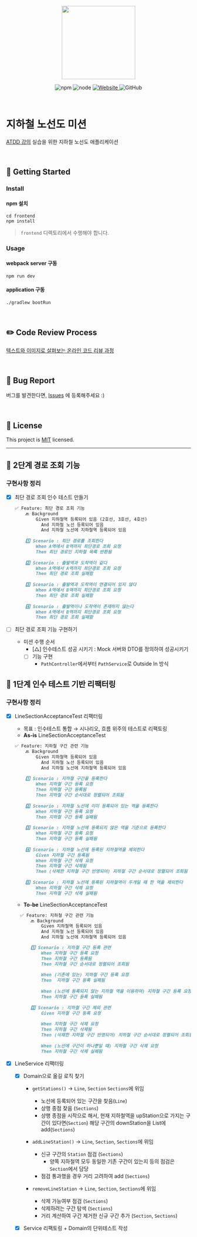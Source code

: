 <p align="center">
    <img width="200px;" src="https://raw.githubusercontent.com/woowacourse/atdd-subway-admin-frontend/master/images/main_logo.png"/>
</p>
<p align="center">
  <img alt="npm" src="https://img.shields.io/badge/npm-%3E%3D%205.5.0-blue">
  <img alt="node" src="https://img.shields.io/badge/node-%3E%3D%209.3.0-blue">
  <a href="https://edu.nextstep.camp/c/R89PYi5H" alt="nextstep atdd">
    <img alt="Website" src="https://img.shields.io/website?url=https%3A%2F%2Fedu.nextstep.camp%2Fc%2FR89PYi5H">
  </a>
  <img alt="GitHub" src="https://img.shields.io/github/license/next-step/atdd-subway-service">
</p>

<br>

# 지하철 노선도 미션
[ATDD 강의](https://edu.nextstep.camp/c/R89PYi5H) 실습을 위한 지하철 노선도 애플리케이션

<br>

## 🚀 Getting Started

### Install
#### npm 설치
```
cd frontend
npm install
```
> `frontend` 디렉토리에서 수행해야 합니다.

### Usage
#### webpack server 구동
```
npm run dev
```
#### application 구동
```
./gradlew bootRun
```
<br>

## ✏️ Code Review Process
[텍스트와 이미지로 살펴보는 온라인 코드 리뷰 과정](https://github.com/next-step/nextstep-docs/tree/master/codereview)

<br>

## 🐞 Bug Report

버그를 발견한다면, [Issues](https://github.com/next-step/atdd-subway-service/issues) 에 등록해주세요 :)

<br>

## 📝 License

This project is [MIT](https://github.com/next-step/atdd-subway-service/blob/master/LICENSE.md) licensed.


---
## 🚀 2단계 경로 조회 기능
### 구현사항 정리
* [X] 최단 경로 조회 인수 테스트 만들기
    ```markdown
    ✅ Feature: 최단 경로 조회 기능 
        🔙 Background
            Given 지하철역 등록되어 있음 (2호선, 3호선, 4호선)
              And 지하철 노선 등록되어 있음
              And 지하철 노선에 지하철역 등록되어 있음 
          
        1️⃣ Scenario : 최단 경로를 조회한다 
            When A역에서 B역까지 최단경로 조회 요청
            Then 최단 경로인 지하철 목록 반환됨
      
        2️⃣ Scenario : 출발역과 도착역이 같다
            When A역에서 A역까지 최단경로 조회 요청
            Then 최단 경로 조회 실패함      
      
        3️⃣ Scenario : 출발역과 도착역이 연결되어 있지 않다
            When A역에서 B역까지 최단경로 조회 요청
            Then 최단 경로 조회 실패함
      
        4️⃣ Scenario : 출발역이나 도착역이 존재하지 않는다
            When A역에서 B역까지 최단경로 조회 요청
            Then 최단 경로 조회 실패함
    ```     

* [ ] 최단 경로 조회 기능 구현하기
    * 미션 수행 순서
        * [△] 인수테스트 성공 시키기 : Mock 서버와 DTO를 정의하여 성공시키기
        * [ ] 기능 구현
            * `PathController`에서부터 `PathService`로 Outside In 방식


## 🚀 1단계 인수 테스트 기반 리팩터링
### 구현사항 정리

* [X] LineSectionAcceptanceTest 리팩터링
    * 목표 : 인수테스트 통합 → 시나리오, 흐름 위주의 테스트로 리팩토링
    * **As-is** LineSectionAcceptanceTest
  
    ```markdown
    ✅ Feature: 지하철 구간 관련 기능 
        🔙 Background
            Given 지하철역 등록되어 있음
              And 지하철 노선 등록되어 있음
              And 지하철 노선에 지하철역 등록되어 있음 
          
        1️⃣ Scenario : 지하철 구간을 등록한다
            When 지하철 구간 등록 요청
            Then 지하철 구간 등록됨
            Then 지하철 구간 순서대로 정렬되어 조회됨
      
        2️⃣ Scenario : 지하철 노선에 이미 등록되어 있는 역을 등록한다
            When 지하철 구간 등록 요청
            Then 지하철 구간 등록 실패됨       
      
        3️⃣ Scenario : 지하철 노선에 등록되지 않은 역을 기준으로 등록한다
            When 지하철 구간 등록 요청
            Then 지하철 구간 등록 실패됨 
      
        4️⃣ Scenario : 지하철 노선에 등록된 지하철역을 제외한다
            Given 지하철 구간 등록됨 
            When 지하철 구간 삭제 요청
            Then 지하철 구간 삭제됨
            Then (삭제한 지하철 구간 반영되어) 지하철 구간 순서대로 정렬되어 조회됨
           
        5️⃣ Scenario : 지하철 노선에 등록된 지하철역이 두개일 때 한 역을 제외한다
            When 지하철 구간 삭제 요청
            Then 지하철 구간 삭제 실패됨
    ```     

  * **To-be** LineSectionAcceptanceTest
  
  ```markdown
    ✅ Feature: 지하철 구간 관련 기능 
        🔙 Background
            Given 지하철역 등록되어 있음
            And 지하철 노선 등록되어 있음
            And 지하철 노선에 지하철역 등록되어 있음        

        1️⃣ Scenario : 지하철 구간 등록 관련
            When 지하철 구간 등록 요청
            Then 지하철 구간 등록됨
            Then 지하철 구간 순서대로 정렬되어 조회됨
            
            When (기존에 있는) 지하철 구간 등록 요청
            Then  지하철 구간 등록 실패됨
            
            When (노선에 등록되지 않는 지하철 역을 이용하여) 지하철 구간 등록 요청
            Then 지하철 구간 등록 실패됨 
    
        2️⃣ Scenario : 지하철 구간 제외 관련
            Given 지하철 구간 등록 요청 
            
            When 지하철 구간 삭제 요청
            Then 지하철 구간 삭제됨
            Then (삭제한 지하철 구간 반영되어) 지하철 구간 순서대로 정렬되어 조회됨
            
            When (노선에 구간이 하나뿐일 때) 지하철 구간 삭제 요청
            Then 지하철 구간 삭제 실패됨
  ```
    
* [X] LineService 리팩터링
    * [X] Domain으로 옮길 로직 찾기
        * `getStations()` → `Line`, `Section` `Sections`에 위임
            * 노선에 등록되어 있는 구간을 찾음(`Line`)
            * 상행 종점 찾음 (`Sections`)
            * 상행 종점을 시작으로 해서, 현재 지하철역을 upStation으로 가지는 구간이 있다면(`Section`) 
            해당 구간의 downStation을 List<Station>에 add(`Sections`) 
            
        * `addLineStation()` → `Line`, `Section`, `Sections`에 위임
            * 신규 구간의 `Station` 점검 (`Sections`)
              * 양쪽 지하철역 모두 동일한 기존 구간이 있는지 등의 점검은 `Section`에서 담당  
            * 점검 통과했을 경우 거리 고려하여 add (`Sections`)
          
        * `removeLineStation` → `Line`, `Section`, `Sections`에 위임
            * 삭제 가능여부 점검 (`Sections`)
            * 삭제하려는 구간 탐색 (`Sections`)
            * 거리 계산하여 구간 제거한 신규 구간 추가 (`Section`, `Sections`)
        
    * [X] Service 리팩토링 + Domain의 단위테스트 작성
    